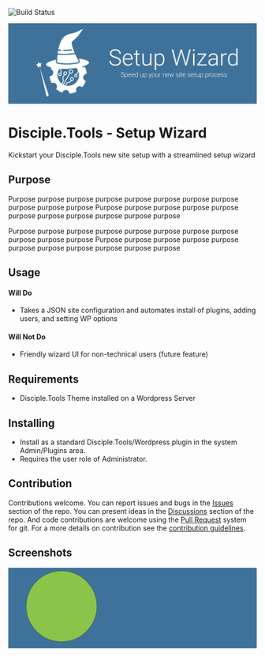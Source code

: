 ![Build Status](https://github.com/cairocoder01/dt-setup-wizard/actions/workflows/ci.yml/badge.svg?branch=master)

![Plugin Banner](https://github.com/cairocoder01/dt-setup-wizard/raw/master/documentation/banner.png)

# Disciple.Tools - Setup Wizard

Kickstart your Disciple.Tools new site setup with a streamlined setup wizard

## Purpose

Purpose purpose purpose purpose purpose purpose purpose purpose purpose purpose purpose
Purpose purpose purpose purpose purpose purpose purpose purpose purpose purpose purpose

Purpose purpose purpose purpose purpose purpose purpose purpose purpose purpose purpose
Purpose purpose purpose purpose purpose purpose purpose purpose purpose purpose purpose

## Usage

#### Will Do

- Takes a JSON site configuration and automates install of plugins, adding users, and setting WP options

#### Will Not Do

- Friendly wizard UI for non-technical users (future feature)

## Requirements

- Disciple.Tools Theme installed on a Wordpress Server

## Installing

- Install as a standard Disciple.Tools/Wordpress plugin in the system Admin/Plugins area.
- Requires the user role of Administrator.

## Contribution

Contributions welcome. You can report issues and bugs in the
[Issues](https://github.com/cairocoder01/disciple-tools-setup-wizard/issues) section of the repo. You can present ideas
in the [Discussions](https://github.com/cairocoder01/disciple-tools-setup-wizard/discussions) section of the repo. And
code contributions are welcome using the [Pull Request](https://github.com/cairocoder01/disciple-tools-setup-wizard/pulls)
system for git. For a more details on contribution see the
[contribution guidelines](https://github.com/cairocoder01/disciple-tools-setup-wizard/blob/master/CONTRIBUTING.md).


## Screenshots

![screenshot](documentation/community/starter-banners/banner-blue-green.png)
